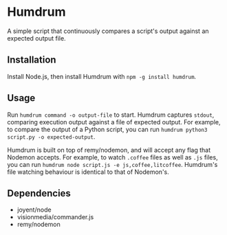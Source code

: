 # Humdrum
A simple script that continuously compares a script's output against an expected output file.

## Installation
Install Node.js, then install Humdrum with `npm -g install humdrum`.

## Usage
Run `humdrum command -o output-file` to start. Humdrum captures `stdout`, comparing execution output against a file of expected output. For example, to compare the output of a Python script, you can run `humdrum python3 script.py -o expected-output`.

Humdrum is built on top of remy/nodemon, and will accept any flag that Nodemon accepts. For example, to watch `.coffee` files as well as `.js` files, you can run `humdrum node script.js -e js,coffee,litcoffee`. Humdrum's file watching behaviour is identical to that of Nodemon's.

## Dependencies
* joyent/node
* visionmedia/commander.js
* remy/nodemon